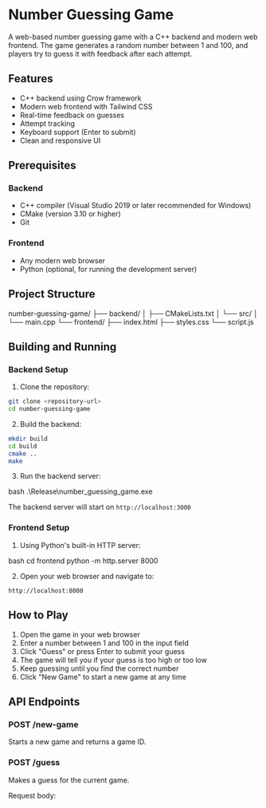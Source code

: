 # Number Guessing Game

A web-based number guessing game with a C++ backend and modern web frontend. The game generates a random number between 1 and 100, and players try to guess it with feedback after each attempt.

## Features

- C++ backend using Crow framework
- Modern web frontend with Tailwind CSS
- Real-time feedback on guesses
- Attempt tracking
- Keyboard support (Enter to submit)
- Clean and responsive UI

## Prerequisites

### Backend
- C++ compiler (Visual Studio 2019 or later recommended for Windows)
- CMake (version 3.10 or higher)
- Git

### Frontend
- Any modern web browser
- Python (optional, for running the development server)

## Project Structure 


number-guessing-game/
├── backend/
│ ├── CMakeLists.txt
│ └── src/
│ └── main.cpp
└── frontend/
├── index.html
├── styles.css
└── script.js


## Building and Running

### Backend Setup

1. Clone the repository:

```bash
git clone <repository-url>
cd number-guessing-game
```

2. Build the backend:

```bash
mkdir build
cd build
cmake ..
make
```

3. Run the backend server:

bash
.\Release\number_guessing_game.exe


The backend server will start on `http://localhost:3000`

### Frontend Setup

1. Using Python's built-in HTTP server:


bash
cd frontend
python -m http.server 8000


2. Open your web browser and navigate to:

```
http://localhost:8000
```



## How to Play

1. Open the game in your web browser
2. Enter a number between 1 and 100 in the input field
3. Click "Guess" or press Enter to submit your guess
4. The game will tell you if your guess is too high or too low
5. Keep guessing until you find the correct number
6. Click "New Game" to start a new game at any time

## API Endpoints

### POST /new-game
Starts a new game and returns a game ID.

### POST /guess
Makes a guess for the current game.

Request body:
